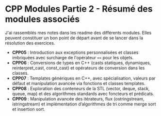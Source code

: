 # CPP Modules Partie 2 - Résumé des modules associés

J'ai rassemblés mes notes dans les readme des différents modules. Elles peuvent constituer un bon point de départ avant de se lancer dans la résolution des exercices.

- **CPP05** : Introduction aux exceptions personnalisées et classes imbriquées avec surcharge de l'opérateur `<<` pour les objets.
- **CPP06** : Conversions de types en C++ (casts statiques, dynamiques, reinterpret_cast, const_cast) et opérateurs de conversion dans les classes.
- **CPP07** : Templates génériques en C++, avec spécialisation, valeurs par défaut et manipulation avancée via fonctions et classes templates.
- **CPP08** : Exploration des conteneurs de la STL (vector, deque, stack, queue, map) et des algorithmes standards avec foncteurs et prédicats.
- **CPP09** : Manipulation avancée des itérateurs, flux (ostringstream, istringstream) et implémentation d’algorithmes de tri comme merge sort et insertion sort.

